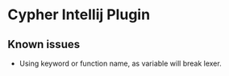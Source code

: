 Cypher Intellij Plugin
======================

## Known issues

* Using keyword or function name, as variable will break lexer.
